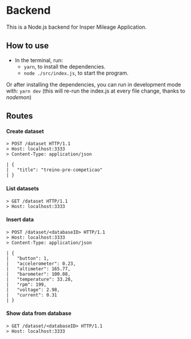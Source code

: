 # Backend
This is a Node.js backend for Insper Mileage Application.

## How to use
- In the terminal, run:
  - `yarn`, to install the dependencies.
  - `node ./src/index.js`, to start the program.

Or after installing the dependencies, you can run in development mode with: `yarn dev` (this will re-run the index.js at every file change, thanks to *nodemon*)

## Routes
#### Create dataset
```
> POST /dataset HTTP/1.1
> Host: localhost:3333
> Content-Type: application/json

| {
| 	"title": "treino-pre-competicao"
| }
```

#### List datasets
```
> GET /dataset HTTP/1.1
> Host: localhost:3333
```

#### Insert data
```
> POST /dataset/<databaseID> HTTP/1.1
> Host: localhost:3333
> Content-Type: application/json

| {
| 	"button": 1,
| 	"accelerometer": 0.23,
| 	"altimeter": 165.77,
| 	"barometer": 100.08,
| 	"temperature": 33.28,
| 	"rpm": 199,
| 	"voltage": 2.98,
| 	"current": 0.31
| }
```

#### Show data from database
```
> GET /dataset/<databaseID> HTTP/1.1
> Host: localhost:3333
```